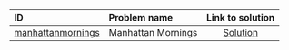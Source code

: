 | ID | Problem name | Link to solution |
|:---|:---|:---:|
| [manhattanmornings](https://open.kattis.com/problems/manhattanmornings) | Manhattan Mornings | [Solution](https://github.com/versenyi98/kattis-solutions/tree/main/solutions/Manhattan%20Mornings)|
